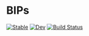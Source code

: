 # BIPs

[![Stable](https://img.shields.io/badge/docs-stable-blue.svg)](https://cortner.github.io/BIPs.jl/stable/)
[![Dev](https://img.shields.io/badge/docs-dev-blue.svg)](https://cortner.github.io/BIPs.jl/dev/)
[![Build Status](https://github.com/cortner/BIPs.jl/actions/workflows/CI.yml/badge.svg?branch=main)](https://github.com/cortner/BIPs.jl/actions/workflows/CI.yml?query=branch%3Amain)
